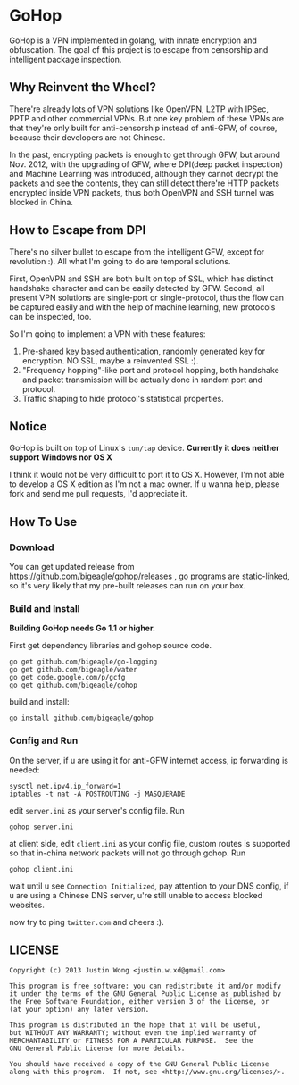 GoHop
=====
GoHop is a VPN implemented in golang, with innate encryption and obfuscation. The goal of this project is to escape from censorship and intelligent package inspection.

Why Reinvent the Wheel?
------
There're already lots of VPN solutions like OpenVPN, L2TP with IPSec, PPTP and other commercial VPNs. 
But one key problem of these VPNs are that they're only built for anti-censorship instead of anti-GFW, of course, because their developers are not Chinese.

In the past, encrypting packets is enough to get through GFW, but around Nov. 2012, with the upgrading of GFW, where DPI(deep packet inspection) and Machine Learning was introduced, although they cannot decrypt the packets and see the contents, they can still detect there're HTTP packets encrypted inside VPN packets, thus both OpenVPN and SSH tunnel was blocked in China.

How to Escape from DPI
------
There's no silver bullet to escape from the intelligent GFW, except for revolution :). All what I'm going to do are temporal solutions.

First, OpenVPN and SSH are both built on top of SSL, which has distinct handshake character and can be easily detected by GFW. Second, all present VPN solutions are single-port or single-protocol, thus the flow can be captured easily and with the help of machine learning, new protocols can be inspected, too.

So I'm going to implement a VPN with these features:

1. Pre-shared key based authentication, randomly generated key for encryption. NO SSL, maybe a reinvented SSL :).
2. "Frequency hopping"-like port and protocol hopping, both handshake and packet transmission will be actually done in random port and protocol.
3. Traffic shaping to hide protocol's statistical properties.

Notice
-------
GoHop is built on top of Linux's `tun/tap` device. **Currently it does neither support Windows nor OS X**

I think it would not be very difficult to port it to OS X. However, I'm not able to develop a OS X edition as I'm not a mac owner. If u wanna help, please fork and send me pull requests, I'd appreciate it.

How To Use
------
### Download
You can get updated release from https://github.com/bigeagle/gohop/releases , go programs are static-linked, so it's very likely that my pre-built releases can run on your box.

### Build and Install
**Building GoHop needs Go 1.1 or higher.**

First get dependency libraries and gohop source code.

```
go get github.com/bigeagle/go-logging
go get github.com/bigeagle/water
go get code.google.com/p/gcfg
go get github.com/bigeagle/gohop
```

build and install:

```
go install github.com/bigeagle/gohop
```

### Config and Run

On the server, if u are using it for anti-GFW internet access, ip forwarding is needed:

```
sysctl net.ipv4.ip_forward=1
iptables -t nat -A POSTROUTING -j MASQUERADE
```

edit `server.ini` as your server's config file. Run
```
gohop server.ini
```

at client side, edit `client.ini` as your config file, custom routes is supported so that in-china network packets will not go through gohop. Run
```
gohop client.ini
```
wait until u see `Connection Initialized`, pay attention to your DNS config, if u are using a Chinese DNS server, u're still unable to access blocked websites.

now try to ping `twitter.com` and cheers :).


LICENSE
------
```
Copyright (c) 2013 Justin Wong <justin.w.xd@gmail.com>

This program is free software: you can redistribute it and/or modify    
it under the terms of the GNU General Public License as published by    
the Free Software Foundation, either version 3 of the License, or    
(at your option) any later version.    

This program is distributed in the hope that it will be useful,    
but WITHOUT ANY WARRANTY; without even the implied warranty of    
MERCHANTABILITY or FITNESS FOR A PARTICULAR PURPOSE.  See the    
GNU General Public License for more details.    

You should have received a copy of the GNU General Public License    
along with this program.  If not, see <http://www.gnu.org/licenses/>.
```
